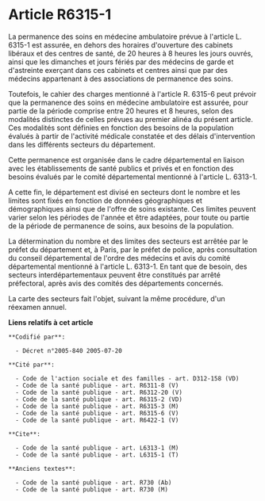# Article R6315-1

La permanence des soins en médecine ambulatoire prévue à l'article L. 6315-1 est assurée, en dehors des horaires d'ouverture
des cabinets libéraux et des centres de santé, de 20 heures à 8 heures les jours ouvrés, ainsi que les dimanches et jours
fériés par des médecins de garde et d'astreinte exerçant dans ces cabinets et centres ainsi que par des médecins appartenant
à des associations de permanence des soins.

Toutefois, le cahier des charges mentionné à l'article R. 6315-6 peut prévoir que la permanence des soins en médecine
ambulatoire est assurée, pour partie de la période comprise entre 20 heures et 8 heures, selon des modalités distinctes de
celles prévues au premier alinéa du présent article. Ces modalités sont définies en fonction des besoins de la population
évalués à partir de l'activité médicale constatée et des délais d'intervention dans les différents secteurs du département.

Cette permanence est organisée dans le cadre départemental en liaison avec les établissements de santé publics et privés et
en fonction des besoins évalués par le comité départemental mentionné à l'article L. 6313-1.

A cette fin, le département est divisé en secteurs dont le nombre et les limites sont fixés en fonction de données
géographiques et démographiques ainsi que de l'offre de soins existante. Ces limites peuvent varier selon les périodes de
l'année et être adaptées, pour toute ou partie de la période de permanence de soins, aux besoins de la population.

La détermination du nombre et des limites des secteurs est arrêtée par le préfet du département et, à Paris, par le préfet de
police, après consultation du conseil départemental de l'ordre des médecins et avis du comité départemental mentionné à
l'article L. 6313-1. En tant que de besoin, des secteurs interdépartementaux peuvent être constitués par arrêté préfectoral,
après avis des comités des départements concernés.

La carte des secteurs fait l'objet, suivant la même procédure, d'un réexamen annuel.

**Liens relatifs à cet article**

	**Codifié par**:

	  - Décret n°2005-840 2005-07-20

	**Cité par**:

	  - Code de l'action sociale et des familles - art. D312-158 (VD)
	  - Code de la santé publique - art. R6311-8 (V)
	  - Code de la santé publique - art. R6312-20 (V)
	  - Code de la santé publique - art. R6315-2 (VD)
	  - Code de la santé publique - art. R6315-3 (M)
	  - Code de la santé publique - art. R6315-6 (V)
	  - Code de la santé publique - art. R6422-1 (V)

	**Cite**:

	  - Code de la santé publique - art. L6313-1 (M)
	  - Code de la santé publique - art. L6315-1 (T)

	**Anciens textes**:

	  - Code de la santé publique - art. R730 (Ab)
	  - Code de la santé publique - art. R730 (M)
